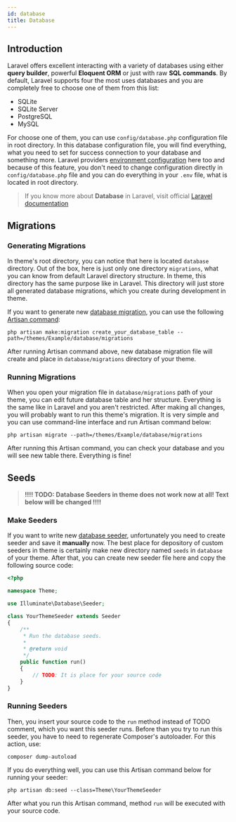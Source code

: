 ```yaml
---
id: database
title: Database
---
```


## Introduction

Laravel offers excellent interacting with a variety of databases using either **query builder**, powerful **Eloquent ORM** or just with 
raw **SQL commands**. By default, Laravel supports four the most uses databases and you are completely free to choose one of them from this list:
- SQLite
- SQLite Server
- PostgreSQL
- MySQL

For choose one of them, you can use `config/database.php` configuration file in root directory. In this database configuration file, 
you will find everything, what you need to set for success connection to your database and something more. Laravel providers 
[environment configuration](https://laravel.com/docs/5.8/configuration#environment-configuration) here too and because of this feature, you don't need to change configuration directly in `config/database.php` file 
and you can do everything in your `.env` file, what is located in root directory.

> If you know more about **Database** in Laravel, visit official [Laravel documentation](https://laravel.com/docs/5.8/database)

## Migrations

### Generating Migrations

In theme's root directory, you can notice that here is located `database` directory. Out of the box, here is just only one 
directory `migrations`, what you can know from default Laravel directory structure. In theme, this directory has the same purpose 
like in Laravel. This directory will just store all generated database migrations, which you create during development in theme.

If you want to generate new [database migration](https://laravel.com/docs/5.8/migrations), you can use the following 
[Artisan command](https://laravel.com/docs/5.8/artisan):
```text
php artisan make:migration create_your_database_table --path=/themes/Example/database/migrations
```
After running Artisan command above, new database migration file will create and place in `database/migrations` directory of your theme.

### Running Migrations

When you open your migration file in `database/migrations` path of your theme, you can edit future database table and her structure. Everything is the 
same like in Laravel and you aren't restricted. After making all changes, you will probably want to run this theme's migration. It is very simple 
and you can use command-line interface and run Artisan command below:
```text
php artisan migrate --path=/themes/Example/database/migrations
```
After running this Artisan command, you can check your database and you will see new table there. Everything is fine!

## Seeds

> **!!!! TODO: Database Seeders in theme does not work now at all! Text below will be changed !!!!**

### Make Seeders

If you want to write new [database seeder](https://laravel.com/docs/5.8/seeding), unfortunately you need to create seeder and save it **manually** now. The best place for depository 
of custom seeders in theme is certainly make new directory named `seeds` in `database` of your theme. After that, you can create new seeder file 
here and copy the following source code:
```php
<?php

namespace Theme;

use Illuminate\Database\Seeder;

class YourThemeSeeder extends Seeder
{
    /**
     * Run the database seeds.
     *
     * @return void
     */
    public function run()
    {
        // TODO: It is place for your source code
    }
}
```

### Running Seeders

Then, you insert your source code to the `run` method instead of TODO comment, which you want this seeder runs. Before than you 
try to run this seeder, you have to need to regenerate Composer's autoloader. For this action, use:
```text 
composer dump-autoload
```

If you do everything well, 
you can use this Artisan command below for running your seeder:
```text
php artisan db:seed --class=Theme\YourThemeSeeder
```
After what you run this Artisan command, method `run` will be executed with your source code.